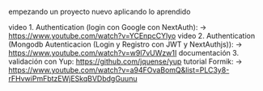 
empezando un proyecto nuevo aplicando lo aprendido

video 1. Authentication (login con Google con NextAuth): -> https://www.youtube.com/watch?v=YCEnpcCYlyo
video 2. Authentication (Mongodb Autenticacion (Login y Registro con JWT y NextAuthjs)): -> https://www.youtube.com/watch?v=w9l7vUWzw1I
documentación 3. validación con Yup:  https://github.com/jquense/yup
tutorial Formik: -> https://www.youtube.com/watch?v=a94FOvaBomQ&list=PLC3y8-rFHvwiPmFbtzEWjESkqBVDbdgGuunu